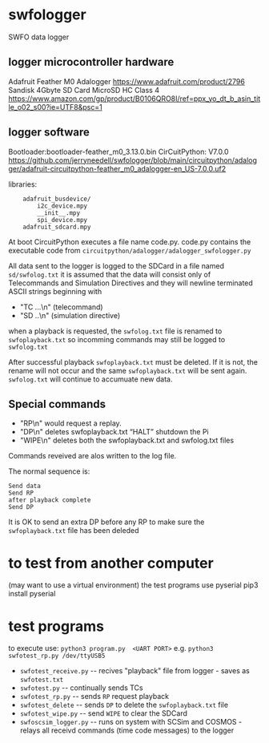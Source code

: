 # swfologger
SWFO data logger


## logger microcontroller hardware
Adafruit Feather M0 Adalogger https://www.adafruit.com/product/2796
Sandisk 4Gbyte SD Card MicroSD HC Class 4 https://www.amazon.com/gp/product/B0106QRO8I/ref=ppx_yo_dt_b_asin_title_o02_s00?ie=UTF8&psc=1

## logger software
Bootloader:bootloader-feather_m0_3.13.0.bin
CirCuitPython: V7.0.0
https://github.com/jerryneedell/swfologger/blob/main/circuitpython/adalogger/adafruit-circuitpython-feather_m0_adalogger-en_US-7.0.0.uf2

libraries:
```
    adafruit_busdevice/
        i2c_device.mpy
        __init__.mpy
        spi_device.mpy
    adafruit_sdcard.mpy
```
At boot CircuitPython executes a file name code.py. 
code.py contains the executable code from `circuitpython/adalogger/adalogger_swfologger.py`

All data sent to the logger is logged to the SDCard in a file named `sd/swfolog.txt` 
it is assumed that the data will consist only of Telecommands and Simulation Directives and they will newline terminated ASCII strings beginning with

* "TC ...\n" (telecommand)
* "SD ..\n" (simulation directive)

when a playback is requested, the `swfolog.txt` file is renamed to `swfoplayback.txt` so incomming commands may still be logged to `swfolog.txt`

After successful playback `swfoplayback.txt` must be deleted.
If it is not, the rename will not occur and the same `swfoplayback.txt` will be sent again. `swfolog.txt` will continue to accumuate new data.

## Special commands
* "RP\n" would request a replay.
* "DP\n" deletes swfoplayback.txt “HALT” shutdown the Pi
* "WIPE\n" deletes both the swfoplayback.txt and swfolog.txt files

Commands reveived are alos written to the log file.

The normal sequence is:
```
Send data
Send RP
after playback complete
Send DP
```

It is OK to send an extra DP before any RP to make sure the `swfoplayback.txt` file has been deleded




# to test from another computer
(may want to use a virtual environment)
the test programs use pyserial
pip3 install pyserial

# test programs
to execute use: `python3 program.py  <UART PORT>`
e.g. `python3 swfotest_rp.py /dev/ttyUSB5`

* `swfotest_receive.py`  -- recives "playback" file from logger - saves as `swfotest.txt`
* `swfotest.py`  -- continually sends  TCs 
* `swfotest_rp.py` -- sends `RP` request playback
* `swfotest_delete` -- sends `DP` to delete the `swfoplayback.txt` file
* `swfotest_wipe.py` -- send `WIPE` to clear the SDCard
* `swfoscsim_logger.py` -- runs on system with SCSim and COSMOS - relays all receivd commands (time code messages) to the logger


